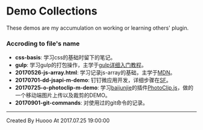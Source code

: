 # Demo Collections
These demos are my accumulation on working or learning others' plugin.

### Accroding to file's name

- **css-basis**: 学习css的基础时留下的笔记。
- **gulp**: 学习gulp的打包操作，主学于[gulp详细入门教程](http://www.ydcss.com/archives/18)。
- **20170526-js-array.html**: 学习记录js-array的基础，主学于[MDN](https://developer.mozilla.org/en-US/docs/Web/JavaScript/Reference/Global_Objects/Array)。
- **20170701-dd-jsapi-m-demo**: 钉钉微应用开发，详细步骤在[SF](https://segmentfault.com/a/1190000010010464)。
- **20170725-o-photoclip-m-demo**: 学习[baijunjie](https://github.com/baijunjie)的插件[PhotoClip.js](https://github.com/baijunjie/PhotoClip.js)，做的一个移动端图片上传以及裁剪的DEMO。
- **20170901-git-commands**: 对使用过的git命令的记录。



---
Created By Huooo At 2017.07.25 19:00:00


